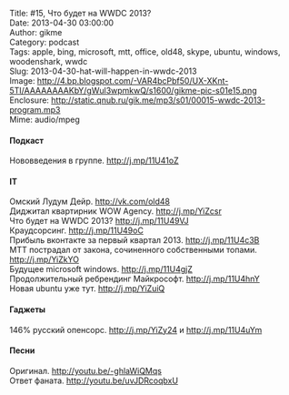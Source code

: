 Title: #15, Что будет на WWDC 2013?  
Date: 2013-04-30 03:00:00  
Author: gikme  
Category: podcast  
Tags: apple, bing, microsoft, mtt, office, old48, skype, ubuntu, windows, woodenshark, wwdc  
Slug: 2013-04-30-hat-will-happen-in-wwdc-2013  
Image: http://4.bp.blogspot.com/-VAR4bcPbf50/UX-XKnt-5TI/AAAAAAAAKbY/gWul3wpmkwQ/s1600/gikme-pic-s01e15.png  
Enclosure: http://static.qnub.ru/gik.me/mp3/s01/00015-wwdc-2013-program.mp3  
Mime: audio/mpeg

#### Подкаст

Нововведения в группе. <http://j.mp/11U41oZ>

#### IT

Омский Лудум Дейр. <http://vk.com/old48>  
Диджитал квартирник WOW Agency. <http://j.mp/YiZcsr>  
Что будет на WWDC 2013? <http://j.mp/11U49VJ>  
Краудсорсинг. <http://j.mp/11U49oC>  
Прибыль вконтакте за первый квартал 2013. <http://j.mp/11U4c3B>  
МТТ пострадал от закона, сочиненного собственными топами.  
<http://j.mp/YiZkYO>  
Будущее microsoft windows. <http://j.mp/11U4gjZ>  
Продолжительный ребрендинг Майкрософт. <http://j.mp/11U4hnY>  
Новая ubuntu уже тут. <http://j.mp/YiZuiQ>

#### Гаджеты

146% русский опенсорс. <http://j.mp/YiZy24> и <http://j.mp/11U4uYm>

#### Песни

Оригинал. <http://youtu.be/-ghlaWiQMqs>  
Ответ фаната. <http://youtu.be/uvJDRcoqbxU>

